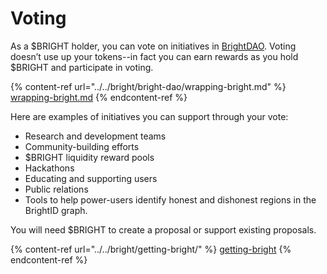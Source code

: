 # Voting

As a $BRIGHT holder, you can vote on initiatives in [BrightDAO](https://dao.brightid.org). Voting doesn’t use up your tokens--in fact you can earn rewards as you hold $BRIGHT and participate in voting.

{% content-ref url="../../bright/bright-dao/wrapping-bright.md" %}
[wrapping-bright.md](../../bright/bright-dao/wrapping-bright.md)
{% endcontent-ref %}

‌Here are examples of initiatives you can support through your vote:‌

* Research and development teams
* Community-building efforts
* $BRIGHT liquidity reward pools
* Hackathons
* Educating and supporting users
* Public relations
* Tools to help power-users identify honest and dishonest regions in the BrightID graph.

You will need $BRIGHT to create a proposal or support existing proposals.

{% content-ref url="../../bright/getting-bright/" %}
[getting-bright](../../bright/getting-bright/)
{% endcontent-ref %}

